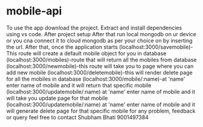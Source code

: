 # mobile-api
To use the app download the project.
Extract and install dependencies using vs code.
After project setup
After that run local mongodb on ur device or you cna connect it to cloud mongodb as per your choice on by inserting the url.
After that, once the application starts
(localhost:3000/savemobile)-This route will create a default mobile object for you in database
(localhost:3000/mobiles)-route that will return all the mobiles from database
(localhost:3000/newmobile)-this route will take you to page where you can add new mobile
(localhost:3000/deletemobile)-this will render delete page for all the mobiles in database
(localhost:3000/mobile/:name)-at 'name' enter name of mobile and it will return that specific mobile
(localhost:3000/updatemobile/:name) at 'name' enter name of mobile and it will take you update page for that mobile
(localhost:3000/updatemobile/:name) at 'name' enter name of mobile and it will generate delete page for that specific mobile
for any problem, feedback or query feel free to contact
Shubham Bhati
9001497384
